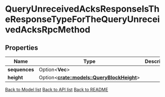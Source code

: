 # QueryUnreceivedAcksResponseIsTheResponseTypeForTheQueryUnreceivedAcksRpcMethod

## Properties

Name | Type | Description | Notes
------------ | ------------- | ------------- | -------------
**sequences** | Option<**Vec<String>**> |  | [optional]
**height** | Option<[**crate::models::QueryBlockHeight**](query_block_height.md)> |  | [optional]

[Back to Model list](../README.md#documentation-for-models) [Back to API list](../README.md#documentation-for-api-endpoints) [Back to README](../README.md)


